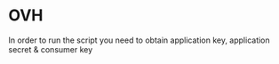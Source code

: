 # OVH
In order to run the script you need to obtain application key, application secret & consumer key
